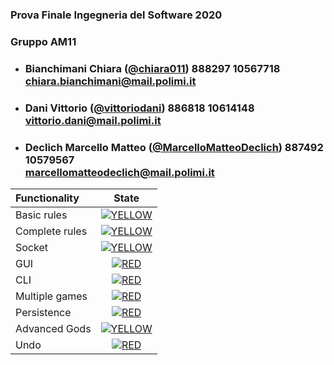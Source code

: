 ### Prova Finale Ingegneria del Software 2020

### Gruppo AM11

- ###   **Bianchimani**     Chiara ([@chiara011]( https://github.com/chiara011))            888297  10567718  <br>chiara.bianchimani@mail.polimi.it   
- ###   **Dani**            Vittorio ([@vittoriodani]( https://github.com/vittoriodani))         886818  10614148  <br>vittorio.dani@mail.polimi.it  
- ###   **Declich**         Marcello Matteo ([@MarcelloMatteoDeclich](https://github.com/MarcelloMatteoDeclich))  887492  10579567  <br>marcellomatteodeclich@mail.polimi.it  

| Functionality | State |
|:-----------------------|:------------------------------------:|
| Basic rules | [![YELLOW](https://placehold.it/15/ffdd00/ffdd00)](#) |
| Complete rules | [![YELLOW](https://placehold.it/15/ffdd00/ffdd00)](#)|
| Socket | [![YELLOW](https://placehold.it/15/ffdd00/ffdd00)](#)|
| GUI | [![RED](https://placehold.it/15/f03c15/f03c15)](#) |
| CLI | [![RED](https://placehold.it/15/f03c15/f03c15)](#) |
| Multiple games | [![RED](https://placehold.it/15/f03c15/f03c15)](#) |
| Persistence | [![RED](https://placehold.it/15/f03c15/f03c15)](#) |
| Advanced Gods |[![YELLOW](https://placehold.it/15/ffdd00/ffdd00)](#) |
| Undo | [![RED](https://placehold.it/15/f03c15/f03c15)](#) |

<!--
[![RED](https://placehold.it/15/f03c15/f03c15)](#)
[![YELLOW](https://placehold.it/15/ffdd00/ffdd00)](#)
[![GREEN](https://placehold.it/15/44bb44/44bb44)](#)
-->


